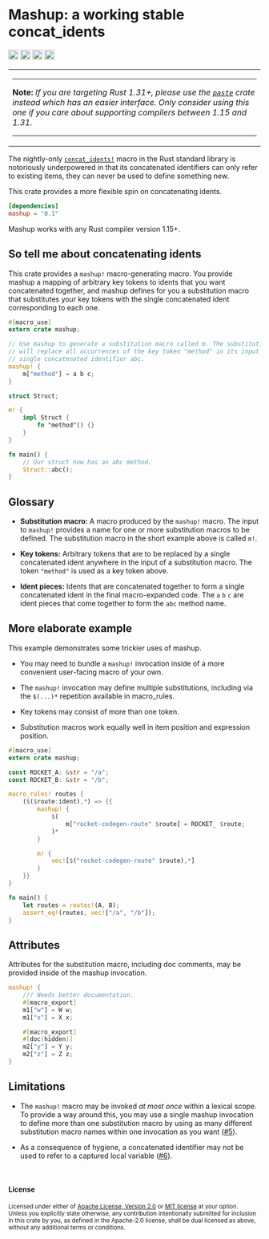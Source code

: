 Mashup: a working stable concat\_idents
=======================================

[<img alt="github" src="https://img.shields.io/badge/github-dtolnay/mashup-8da0cb?style=for-the-badge&labelColor=555555&logo=github" height="20">](https://github.com/dtolnay/mashup)
[<img alt="crates.io" src="https://img.shields.io/crates/v/mashup.svg?style=for-the-badge&color=fc8d62&logo=rust" height="20">](https://crates.io/crates/mashup)
[<img alt="docs.rs" src="https://img.shields.io/badge/docs.rs-mashup-66c2a5?style=for-the-badge&labelColor=555555&logo=docs.rs" height="20">](https://docs.rs/mashup)
[<img alt="build status" src="https://img.shields.io/github/actions/workflow/status/dtolnay/mashup/ci.yml?branch=master&style=for-the-badge" height="20">](https://github.com/dtolnay/mashup/actions?query=branch%3Amaster)

<table><tr><td><hr>
<b>Note:</b> <i>If you are targeting Rust 1.31+, please use the <a
href="https://github.com/dtolnay/paste"><code>paste</code></a> crate instead
which has an easier interface. Only consider using this one if you care about
supporting compilers between 1.15 and 1.31.</i>
<hr></td></tr></table>

The nightly-only [`concat_idents!`] macro in the Rust standard library is
notoriously underpowered in that its concatenated identifiers can only refer to
existing items, they can never be used to define something new.

[`concat_idents!`]: https://doc.rust-lang.org/std/macro.concat_idents.html

This crate provides a more flexible spin on concatenating idents.

```toml
[dependencies]
mashup = "0.1"
```

Mashup works with any Rust compiler version 1.15+.

## So tell me about concatenating idents

This crate provides a `mashup!` macro-generating macro. You provide mashup a
mapping of arbitrary key tokens to idents that you want concatenated together,
and mashup defines for you a substitution macro that substitutes your key tokens
with the single concatenated ident corresponding to each one.

```rust
#[macro_use]
extern crate mashup;

// Use mashup to generate a substitution macro called m. The substitution macro
// will replace all occurrences of the key token "method" in its input with the
// single concatenated identifier abc.
mashup! {
    m["method"] = a b c;
}

struct Struct;

m! {
    impl Struct {
        fn "method"() {}
    }
}

fn main() {
    // Our struct now has an abc method.
    Struct::abc();
}
```

## Glossary

- **Substitution macro:** A macro produced by the `mashup!` macro. The input to
  `mashup!` provides a name for one or more substitution macros to be defined.
  The substitution macro in the short example above is called `m!`.

- **Key tokens:** Arbitrary tokens that are to be replaced by a single
  concatenated ident anywhere in the input of a substitution macro. The token
  `"method"` is used as a key token above.

- **Ident pieces:** Idents that are concatenated together to form a single
  concatenated ident in the final macro-expanded code. The `a` `b` `c` are ident
  pieces that come together to form the `abc` method name.

## More elaborate example

This example demonstrates some trickier uses of mashup.

- You may need to bundle a `mashup!` invocation inside of a more convenient
  user-facing macro of your own.

- The `mashup!` invocation may define multiple substitutions, including via the
  `$(...)*` repetition available in macro\_rules.

- Key tokens may consist of more than one token.

- Substitution macros work equally well in item position and expression
  position.

```rust
#[macro_use]
extern crate mashup;

const ROCKET_A: &str = "/a";
const ROCKET_B: &str = "/b";

macro_rules! routes {
    ($($route:ident),*) => {{
        mashup! {
            $(
                m["rocket-codegen-route" $route] = ROCKET_ $route;
            )*
        }

        m! {
            vec![$("rocket-codegen-route" $route),*]
        }
    }}
}

fn main() {
    let routes = routes!(A, B);
    assert_eq!(routes, vec!["/a", "/b"]);
}
```

## Attributes

Attributes for the substitution macro, including doc comments, may be provided
inside of the mashup invocation.

```rust
mashup! {
    /// Needs better documentation.
    #[macro_export]
    m1["w"] = W w;
    m1["x"] = X x;

    #[macro_export]
    #[doc(hidden)]
    m2["y"] = Y y;
    m2["z"] = Z z;
}
```

## Limitations

- The `mashup!` macro may be invoked *at most once* within a lexical scope. To
  provide a way around this, you may use a single mashup invocation to define
  more than one substitution macro by using as many different substitution macro
  names within one invocation as you want ([#5]).

- As a consequence of hygiene, a concatenated identifier may not be used to
  refer to a captured local variable ([#6]).

[#5]: https://github.com/dtolnay/mashup/issues/5
[#6]: https://github.com/dtolnay/mashup/issues/6

<br>

#### License

<sup>
Licensed under either of <a href="LICENSE-APACHE">Apache License, Version
2.0</a> or <a href="LICENSE-MIT">MIT license</a> at your option.
</sup>

<br>

<sub>
Unless you explicitly state otherwise, any contribution intentionally submitted
for inclusion in this crate by you, as defined in the Apache-2.0 license, shall
be dual licensed as above, without any additional terms or conditions.
</sub>
